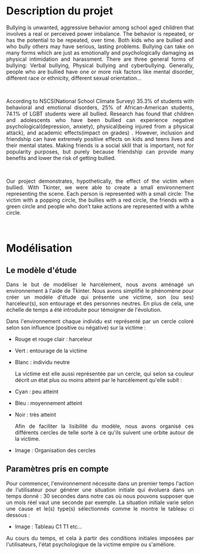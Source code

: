 # Description du projet


<div align="justify">Bullying is unwanted, aggressive behavior among school aged children that involves a real or perceived power imbalance. The behavior is repeated, or has the potential to be repeated, over time. Both kids who are bullied and who bully others may have serious, lasting problems.
Bullying can take on many forms which are just as emotionally and psychologically damaging as physical intimidation and harassment. There are three general forms of bullying: Verbal bullying, Physical bullying and cyberbullying.
Generally, people who are bullied have one or more risk factors like mental disorder, different race or ethnicity, different sexual orientation…
  
<p>&nbsp; </p>

According to NSCS(National School Climate Survey) 35.3% of students with behavioral and emotional disorders, 25% of African-American students, 74.1% of LGBT students were all bullied.
Research has found that children and adolescents who have been bullied can experience negative psychological(depression, anxiety), physical(being injured from a physical attack), and academic effects(impact on grades) .
However, inclusion and friendship can have extremely positive effects on kids and teens lives and their mental states. Making friends is a social skill that is important, not for popularity purposes, but purely because friendship can provide many benefits and lower the risk of getting bullied.

<p>&nbsp; </p>

Our project demonstrates, hypothetically, the effect of the victim when bullied. With Tkinter, we were able to create a small environnement representing the scene. Each person is represented with a small circle: The victim with a popping circle, the bullies with a red circle, the friends with a green circle and people who don’t take actions are represented with a white circle.

<p>&nbsp; </p>

  
# Modélisation



## Le modèle d'étude


 
  Dans le but de modéliser le harcèlement, nous avons aménagé un environnement à l'aide de Tkinter. Nous avons simplifié le phénomène pour créer un modèle d'étude qui présente une victime, son (ou ses) harceleur(s), son entourage et des personnes neutres. En plus de cela, une échelle de temps a été introduite pour témoigner de l'évolution.

  Dans l'environnement chaque individu est représenté par un cercle coloré selon son influence (positive ou négative) sur la victime :     

* Rouge et rouge clair : harceleur
* Vert : entourage de la victime
* Blanc : individu neutre

  La victime est elle aussi représentée par un cercle, qui selon sa couleur décrit un état plus ou moins atteint par le harcèlement qu'elle subit :

* Cyan : peu atteint
* Bleu : moyennement atteint
* Noir : très atteint

  Afin de faciliter la lisibilité du modèle, nous avons organisé ces différents cercles de telle sorte à ce qu'ils suivent une orbite autour de la victime.

* Image : Organisation des cercles



## Paramètres pris en compte

Pour commencer, l'environnement nécessite dans un premier temps l'action de l'utilisateur pour générer une situation initiale qui évoluera dans un temps donné : 30 secondes dans notre cas où nous pouvons supposer que un mois réel vaut une seconde par exemple.
La situation initiale varie selon une cause et le(s) type(s) sélectionnés comme le montre le tableau ci dessous :

* Image : Tableau C1 T1 etc...

Au cours du temps, et cela à partir des conditions initiales imposées par l'utilisateurs, l'état psychologique de la victime empire ou s'améliore.</div>

